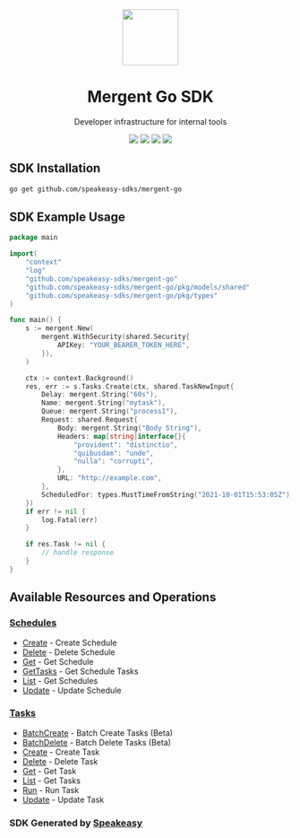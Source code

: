 <div align="center">
    <picture>
        <source srcset="https://user-images.githubusercontent.com/6267663/228782760-eae443cd-8197-4667-91f5-656d90633db1.svg" media="(prefers-color-scheme: dark)" width="100">
        <img src="https://user-images.githubusercontent.com/6267663/228782746-c33cbcc8-4767-42c8-9a50-af6552703414.svg" width="100">
    </picture>
    <h1>Mergent Go SDK</h1>
   <p>Developer infrastructure for internal tools</p>
   <a href="https://docs.mergent.co/"><img src="https://img.shields.io/static/v1?label=Docs&message=API Ref&color=000&style=for-the-badge" /></a>
   <a href="https://github.com/speakeasy-sdks/mergent-go/actions"><img src="https://img.shields.io/github/actions/workflow/status/speakeasy-sdks/mergent-go/speakeasy_sdk_generation.yml?style=for-the-badge" /></a>
  <a href="https://opensource.org/licenses/MIT"><img src="https://img.shields.io/badge/License-MIT-blue.svg?style=for-the-badge" /></a>
  <a href="https://github.com/speakeasy-sdks/mergent-go/releases"><img src="https://img.shields.io/github/v/release/speakeasy-sdks/mergent-go?sort=semver&style=for-the-badge" /></a>
</div>

<!-- Start SDK Installation -->
## SDK Installation

```bash
go get github.com/speakeasy-sdks/mergent-go
```
<!-- End SDK Installation -->

## SDK Example Usage
<!-- Start SDK Example Usage -->
```go
package main

import(
	"context"
	"log"
	"github.com/speakeasy-sdks/mergent-go"
	"github.com/speakeasy-sdks/mergent-go/pkg/models/shared"
	"github.com/speakeasy-sdks/mergent-go/pkg/types"
)

func main() {
    s := mergent.New(
        mergent.WithSecurity(shared.Security{
            APIKey: "YOUR_BEARER_TOKEN_HERE",
        }),
    )

    ctx := context.Background()
    res, err := s.Tasks.Create(ctx, shared.TaskNewInput{
        Delay: mergent.String("60s"),
        Name: mergent.String("mytask"),
        Queue: mergent.String("process1"),
        Request: shared.Request{
            Body: mergent.String("Body String"),
            Headers: map[string]interface{}{
                "provident": "distinctio",
                "quibusdam": "unde",
                "nulla": "corrupti",
            },
            URL: "http://example.com",
        },
        ScheduledFor: types.MustTimeFromString("2021-10-01T15:53:05Z"),
    })
    if err != nil {
        log.Fatal(err)
    }

    if res.Task != nil {
        // handle response
    }
}
```
<!-- End SDK Example Usage -->

<!-- Start SDK Available Operations -->
## Available Resources and Operations


### [Schedules](docs/schedules/README.md)

* [Create](docs/schedules/README.md#create) - Create Schedule
* [Delete](docs/schedules/README.md#delete) - Delete Schedule
* [Get](docs/schedules/README.md#get) - Get Schedule
* [GetTasks](docs/schedules/README.md#gettasks) - Get Schedule Tasks
* [List](docs/schedules/README.md#list) - Get Schedules
* [Update](docs/schedules/README.md#update) - Update Schedule

### [Tasks](docs/tasks/README.md)

* [BatchCreate](docs/tasks/README.md#batchcreate) - Batch Create Tasks (Beta)
* [BatchDelete](docs/tasks/README.md#batchdelete) - Batch Delete Tasks (Beta)
* [Create](docs/tasks/README.md#create) - Create Task
* [Delete](docs/tasks/README.md#delete) - Delete Task
* [Get](docs/tasks/README.md#get) - Get Task
* [List](docs/tasks/README.md#list) - Get Tasks
* [Run](docs/tasks/README.md#run) - Run Task
* [Update](docs/tasks/README.md#update) - Update Task
<!-- End SDK Available Operations -->

### SDK Generated by [Speakeasy](https://docs.speakeasyapi.dev/docs/using-speakeasy/client-sdks)
